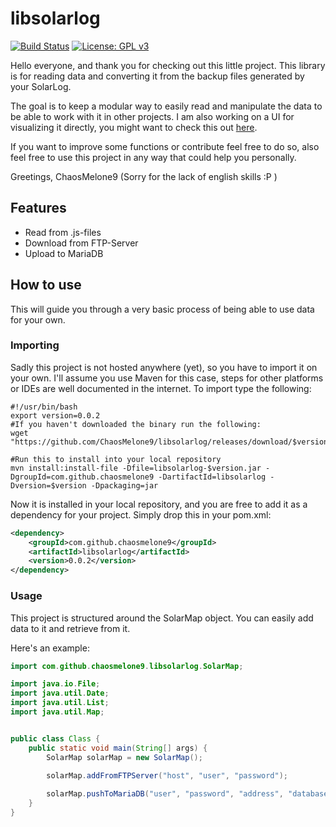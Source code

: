 # libsolarlog
[![Build Status](https://github.com/ChaosMelone9/libsolarlog/actions/workflows/maven.yml/badge.svg)](https://github.com/ChaosMelone9/libsolarlog/actions/workflows/maven.yml)
[![License: GPL v3](https://img.shields.io/badge/License-GPLv3-blue.svg)](https://www.gnu.org/licenses/gpl-3.0)


Hello everyone, and thank you for checking out this little project. This library is for reading data and converting it from the backup files generated by your SolarLog.

The goal is to keep a modular way to easily read and manipulate the data to be able to work with it in other projects. I am also working on a UI for visualizing it directly, you might want to check this out [here](https://github.com/ChaosMelone9/SolarLogVisualizer).

If you want to improve some functions or contribute feel free to do so, also feel free to use this project in any way that could help you personally.

Greetings, ChaosMelone9
(Sorry for the lack of english skills :P )

## Features

- Read from .js-files
- Download from FTP-Server
- Upload to MariaDB

## How to use

This will guide you through a very basic process of being able to use data for your own.

### Importing

Sadly this project is not hosted anywhere (yet), so you have to import it on your own. I'll assume you use Maven for this case, steps for other platforms or IDEs are well documented in the internet. To import type the following:

```
#!/usr/bin/bash
export version=0.0.2
#If you haven't downloaded the binary run the following:
wget "https://github.com/ChaosMelone9/libsolarlog/releases/download/$version/libsolarlog-$version.jar"

#Run this to install into your local repository
mvn install:install-file -Dfile=libsolarlog-$version.jar -DgroupId=com.github.chaosmelone9 -DartifactId=libsolarlog -Dversion=$version -Dpackaging=jar
```

Now it is installed in your local repository, and you are free to add it as a dependency for your project.
Simply drop this in your pom.xml:

```xml
<dependency>
    <groupId>com.github.chaosmelone9</groupId>
    <artifactId>libsolarlog</artifactId>
    <version>0.0.2</version>
</dependency>
```

### Usage

This project is structured around the SolarMap object. You can easily add data to it and retrieve from it.

Here's an example:

```java
import com.github.chaosmelone9.libsolarlog.SolarMap;

import java.io.File;
import java.util.Date;
import java.util.List;
import java.util.Map;


public class Class {
    public static void main(String[] args) {
        SolarMap solarMap = new SolarMap();
        
        solarMap.addFromFTPServer("host", "user", "password");

        solarMap.pushToMariaDB("user", "password", "address", "database", true);
    }
}
```
